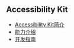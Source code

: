## Accessibility Kit

- [Accessibility Kit简介](../application-models/accessibilityextensionability.md#accessibilityextensionability概述)
- [能力介绍](../application-models/accessibilityextensionability.md#accessibility目前提供的能力介绍)
- [开发指南](../application-models/accessibilityextensionability.md#如何创建一个无障碍扩展服务)


